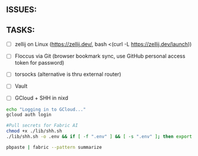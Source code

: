 ## ISSUES:

## TASKS:
- [ ] zellij on Linux (https://zellij.dev/, bash <(curl -L https://zellij.dev/launch))
- [ ] Floccus via Git (browser bookmark sync, use GitHub personal access token for password)
- [ ] torsocks (alternative is thru external router)
- [ ] Vault

- [ ] GCloud + SHH in nixd
```sh          
echo "Logging in to GCloud..."
gcloud auth login

#Pull secrets for Fabric AI
chmod +x ./lib/shh.sh
./lib/shh.sh -o .env && if [ -f ".env" ] && [ -s ".env" ]; then export $(grep -v '^#' .env | xargs) && rm .env; fi

pbpaste | fabric --pattern summarize
```

